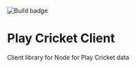 ![Build badge](https://travis-ci.com/c-m-hunt/play-cricket.svg?branch=master)

# Play Cricket Client

Client library for Node for Play Cricket data
